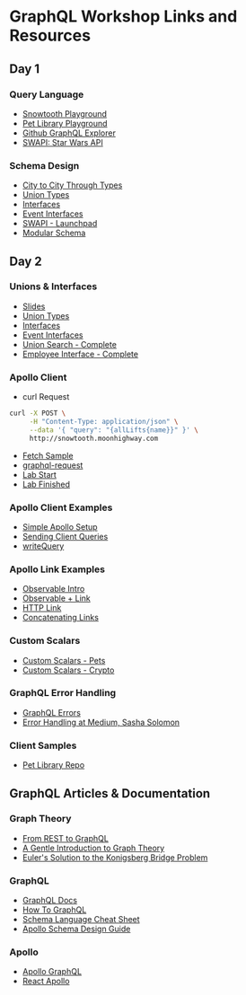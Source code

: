 # GraphQL Workshop Links and Resources

## Day 1

### Query Language

- [Snowtooth Playground](https://snowtooth.moonhighway.com)
- [Pet Library Playground](https://pet-library.moonhighway.com)
- [Github GraphQL Explorer](https://developer.github.com/v4/explorer/)
- [SWAPI: Star Wars API](http://graphql.org/swapi-graphql/)

### Schema Design

- [City to City Through Types](https://codesandbox.io/s/5vzn2rkzxn)
- [Union Types](https://codesandbox.io/s/rm2rx3opqm)
- [Interfaces](https://codesandbox.io/s/71x8n304r1)
- [Event Interfaces](https://codesandbox.io/s/mm36pp93p9)
- [SWAPI - Launchpad](http://bit.ly/swapi-launchpad)
- [Modular Schema](https://github.com/eveporcello/schema-workshop/tree/master/06-extras/modularizing-a-schema/finished)

## Day 2

### Unions & Interfaces
- [Slides](https://slides.com/moonhighway/unions-interfaces)
- [Union Types](https://codesandbox.io/s/rm2rx3opqm)
- [Interfaces](https://codesandbox.io/s/71x8n304r1)
- [Event Interfaces](https://codesandbox.io/s/mm36pp93p9)
- [Union Search - Complete](https://github.com/graphqlworkshop/snowtooth-unions/tree/complete)
- [Employee Interface - Complete](https://github.com/graphqlworkshop/interface-lab/tree/complete)

### Apollo Client 

- curl Request

```sh
curl -X POST \
     -H "Content-Type: application/json" \
     --data '{ "query": "{allLifts{name}}" }' \
     http://snowtooth.moonhighway.com
```

- [Fetch Sample](https://codesandbox.io/s/wy9mq00q9w)
- [graphql-request](https://codesandbox.io/s/4qzq5z2vz0)
- [Lab Start](https://codesandbox.io/s/kmmz8om2xv)
- [Lab Finished](https://codesandbox.io/s/q8l7wp6m0w)

### Apollo Client Examples

- [Simple Apollo Setup](https://codesandbox.io/s/3q245om1q6)
- [Sending Client Queries](https://codesandbox.io/s/4xnkxmnw7w)
- [writeQuery](https://codesandbox.io/s/oo3z008kzy)

### Apollo Link Examples

- [Observable Intro](https://codesandbox.io/s/176q4zpl4)
- [Observable + Link](https://codesandbox.io/s/ql5xqkojyj)
- [HTTP Link](https://codesandbox.io/s/koj24j5l07)
- [Concatenating Links](https://codesandbox.io/s/ql4jlz54yq)

### Custom Scalars

- [Custom Scalars - Pets](https://codesandbox.io/s/pw32jkj04j)
- [Custom Scalars - Crypto](https://codesandbox.io/s/53o3pmy43n)

### GraphQL Error Handling
* [GraphQL Errors](https://www.apollographql.com/docs/react/features/error-handling)
* [Error Handling at Medium, Sasha Solomon](https://www.youtube.com/watch?v=GYBhHUGR1ZY)

### Client Samples
* [Pet Library Repo](https://github.com/moonhighway/pet-library)

## GraphQL Articles & Documentation

### Graph Theory

- [From REST to GraphQL](https://0x2a.sh/from-rest-to-graphql-b4e95e94c26b)
- [A Gentle Introduction to Graph Theory](https://dev.to/vaidehijoshi/a-gentle-introduction-to-graph-theory)
- [Euler's Solution to the Konigsberg Bridge Problem](https://www.maa.org/press/periodicals/convergence/leonard-eulers-solution-to-the-konigsberg-bridge-problem)

### GraphQL

- [GraphQL Docs](http://graphql.org/)
- [How To GraphQL](https://www.howtographql.com/)
- [Schema Language Cheat Sheet](https://github.com/sogko/graphql-schema-language-cheat-sheet)
- [Apollo Schema Design Guide](https://www.apollographql.com/docs/guides/schema-design.html)

### Apollo

- [Apollo GraphQL](https://www.apollographql.com/)
- [React Apollo](https://github.com/apollographql/react-apollo)
